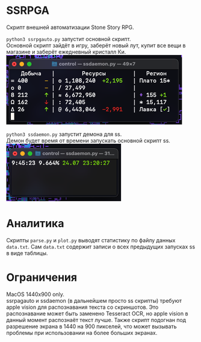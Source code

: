 # SSRPGA
Скрипт внешней автоматизации Stone Story RPG.  

`python3 ssrpgauto.py` запустит основной скрипт.  
Основной скрипт зайдёт в игру, заберёт новый лут, купит все вещи в магазине и заберёт ежедневный кристалл Ки.
![ssrpga output](./img/ssrpga%20output.png)

`python3 ssdaemon.py` запустит демона для ss.  
Демон будет время от времени запускать основной скрипт ss.  
![ssdaemon output](./img/ssdaemon%20output.png)

# Аналитика
Скрипты `parse.py` и `plot.py` выводят статистику по файлу данных `data.txt`. 
Сам `data.txt` содержит записи о всех предыдущих запусках ss в виде таблицы. 

# Ограничения
MacOS 1440x900 only.  
ssrpagauto и ssdaemon (в дальнейшем просто ss скрипты) требуют apple vision для распознавания текста со скриншотов. Это распознавание может быть заменено Tesseract OCR, но apple vision в данный момент распознаёт текст лучше. Также скрипт подогнан под разрешение экрана в 1440 на 900 пикселей, что может вызывать проблемы при использовании на более больших экранах. 